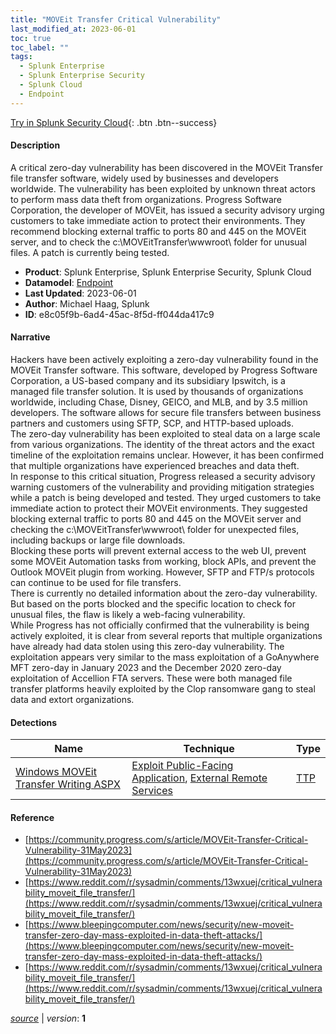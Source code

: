 ```yaml
---
title: "MOVEit Transfer Critical Vulnerability"
last_modified_at: 2023-06-01
toc: true
toc_label: ""
tags:
  - Splunk Enterprise
  - Splunk Enterprise Security
  - Splunk Cloud
  - Endpoint
---
```


[Try in Splunk Security Cloud](https://www.splunk.com/en_us/cyber-security.html){: .btn .btn--success}

#### Description

A critical zero-day vulnerability has been discovered in the MOVEit Transfer file transfer software, widely used by businesses and developers worldwide. The vulnerability has been exploited by unknown threat actors to perform mass data theft from organizations. Progress Software Corporation, the developer of MOVEit, has issued a security advisory urging customers to take immediate action to protect their environments. They recommend blocking external traffic to ports 80 and 445 on the MOVEit server, and to check the c:\MOVEitTransfer\wwwroot\ folder for unusual files. A patch is currently being tested.

- **Product**: Splunk Enterprise, Splunk Enterprise Security, Splunk Cloud
- **Datamodel**: [Endpoint](https://docs.splunk.com/Documentation/CIM/latest/User/Endpoint)
- **Last Updated**: 2023-06-01
- **Author**: Michael Haag, Splunk
- **ID**: e8c05f9b-6ad4-45ac-8f5d-ff044da417c9

#### Narrative

Hackers have been actively exploiting a zero-day vulnerability found in the MOVEit Transfer software. This software, developed by Progress Software Corporation, a US-based company and its subsidiary Ipswitch, is a managed file transfer solution. It is used by thousands of organizations worldwide, including Chase, Disney, GEICO, and MLB, and by 3.5 million developers. The software allows for secure file transfers between business partners and customers using SFTP, SCP, and HTTP-based uploads.\
The zero-day vulnerability has been exploited to steal data on a large scale from various organizations. The identity of the threat actors and the exact timeline of the exploitation remains unclear. However, it has been confirmed that multiple organizations have experienced breaches and data theft.\
In response to this critical situation, Progress released a security advisory warning customers of the vulnerability and providing mitigation strategies while a patch is being developed and tested. They urged customers to take immediate action to protect their MOVEit environments. They suggested blocking external traffic to ports 80 and 445 on the MOVEit server and checking the c:\MOVEitTransfer\wwwroot\ folder for unexpected files, including backups or large file downloads.\
Blocking these ports will prevent external access to the web UI, prevent some MOVEit Automation tasks from working, block APIs, and prevent the Outlook MOVEit plugin from working. However, SFTP and FTP/s protocols can continue to be used for file transfers.\
There is currently no detailed information about the zero-day vulnerability. But based on the ports blocked and the specific location to check for unusual files, the flaw is likely a web-facing vulnerability.\
While Progress has not officially confirmed that the vulnerability is being actively exploited, it is clear from several reports that multiple organizations have already had data stolen using this zero-day vulnerability. The exploitation appears very similar to the mass exploitation of a GoAnywhere MFT zero-day in January 2023 and the December 2020 zero-day exploitation of Accellion FTA servers. These were both managed file transfer platforms heavily exploited by the Clop ransomware gang to steal data and extort organizations.

#### Detections

| Name        | Technique   | Type         |
| ----------- | ----------- |--------------|
| [Windows MOVEit Transfer Writing ASPX](/endpoint/c0ed2aca-5666-45b3-813f-ddfac3f3eda0/) | [Exploit Public-Facing Application](/tags/#exploit-public-facing-application), [External Remote Services](/tags/#external-remote-services) | [TTP](https://github.com/splunk/security_content/wiki/Detection-Analytic-Types) |

#### Reference

* [https://community.progress.com/s/article/MOVEit-Transfer-Critical-Vulnerability-31May2023](https://community.progress.com/s/article/MOVEit-Transfer-Critical-Vulnerability-31May2023)
* [https://www.reddit.com/r/sysadmin/comments/13wxuej/critical_vulnerability_moveit_file_transfer/](https://www.reddit.com/r/sysadmin/comments/13wxuej/critical_vulnerability_moveit_file_transfer/)
* [https://www.bleepingcomputer.com/news/security/new-moveit-transfer-zero-day-mass-exploited-in-data-theft-attacks/](https://www.bleepingcomputer.com/news/security/new-moveit-transfer-zero-day-mass-exploited-in-data-theft-attacks/)
* [https://www.reddit.com/r/sysadmin/comments/13wxuej/critical_vulnerability_moveit_file_transfer/](https://www.reddit.com/r/sysadmin/comments/13wxuej/critical_vulnerability_moveit_file_transfer/)



[*source*](https://github.com/splunk/security_content/tree/develop/stories/moveit_transfer_critical_vulnerability.yml) \| *version*: **1**